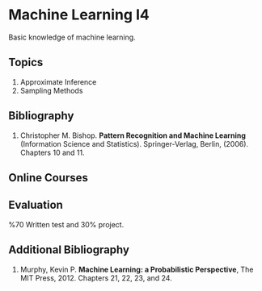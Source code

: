 # Machine Learning I4
Basic knowledge of machine learning.

## Topics
1.	Approximate Inference
2.	Sampling Methods

## Bibliography
1. Christopher M. Bishop. **Pattern Recognition and Machine Learning** (Information Science and Statistics). Springer-Verlag, Berlin, (2006). Chapters 10 and 11.

## Online Courses

## Evaluation
%70 Written test and 30% project.

## Additional Bibliography
1. Murphy, Kevin P. **Machine Learning: a Probabilistic Perspective**, The MIT Press, 2012. Chapters 21, 22, 23, and 24.